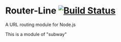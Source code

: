 Router-Line [![Build Status](https://secure.travis-ci.org/KOBA789/router-line.png?branch=master)](http://travis-ci.org/KOBA789/router-line)
=============================
A URL routing module for Node.js

This is a module of "subway"